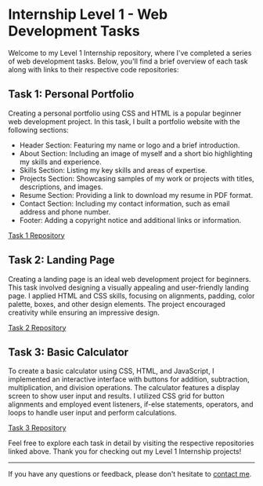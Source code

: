 # Internship Level 1 - Web Development Tasks

Welcome to my Level 1 Internship repository, where I've completed a series of web development tasks. Below, you'll find a brief overview of each task along with links to their respective code repositories:

## Task 1: Personal Portfolio
Creating a personal portfolio using CSS and HTML is a popular beginner web development project. In this task, I built a portfolio website with the following sections:

- Header Section: Featuring my name or logo and a brief introduction.
- About Section: Including an image of myself and a short bio highlighting my skills and experience.
- Skills Section: Listing my key skills and areas of expertise.
- Projects Section: Showcasing samples of my work or projects with titles, descriptions, and images.
- Resume Section: Providing a link to download my resume in PDF format.
- Contact Section: Including my contact information, such as email address and phone number.
- Footer: Adding a copyright notice and additional links or information.

[Task 1 Repository](https://github.com/reyad-7/Web-Development-internship-with-CodSoft/tree/main/Task%201%20(PORTFOLIO))

## Task 2: Landing Page
Creating a landing page is an ideal web development project for beginners. This task involved designing a visually appealing and user-friendly landing page. I applied HTML and CSS skills, focusing on alignments, padding, color palette, boxes, and other design elements. The project encouraged creativity while ensuring an impressive design.

[Task 2 Repository](https://github.com/reyad-7/Web-Development-internship-with-CodSoft/tree/main/Task%202%20(Landing%20page))

## Task 3: Basic Calculator
To create a basic calculator using CSS, HTML, and JavaScript, I implemented an interactive interface with buttons for addition, subtraction, multiplication, and division operations. The calculator features a display screen to show user input and results. I utilized CSS grid for button alignments and employed event listeners, if-else statements, operators, and loops to handle user input and perform calculations.

[Task 3 Repository](https://github.com/reyad-7/Web-Development-internship-with-CodSoft/tree/main/Task%203%20(CALCULATOR))

Feel free to explore each task in detail by visiting the respective repositories linked above. Thank you for checking out my Level 1 Internship projects!

---

If you have any questions or feedback, please don't hesitate to [contact me](moreyad06@gmail.com).
